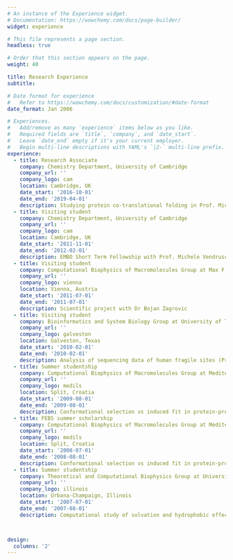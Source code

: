```yaml
---
# An instance of the Experience widget.
# Documentation: https://wowchemy.com/docs/page-builder/
widget: experience

# This file represents a page section.
headless: true

# Order that this section appears on the page.
weight: 40

title: Research Experience
subtitle:

# Date format for experience
#   Refer to https://wowchemy.com/docs/customization/#date-format
date_format: Jan 2006

# Experiences.
#   Add/remove as many `experience` items below as you like.
#   Required fields are `title`, `company`, and `date_start`.
#   Leave `date_end` empty if it's your current employer.
#   Begin multi-line descriptions with YAML's `|2-` multi-line prefix.
experience:
  - title: Research Associate
    company: Chemistry Department, University of Cambridge
    company_url: ''
    company_logo: cam
    location: Cambridge, UK
    date_start: '2016-10-01'
    date_end: '2019-04-01'
    description: Studying protein co-translational folding in Prof. Michele Vendruscolo group
  - title: Visiting student
    company: Chemistry Department, University of Cambridge
    company_url: ''
    company_logo: cam
    location: Cambridge, UK
    date_start: '2011-11-01'
    date_end: '2012-02-01'
    description: EMBO Short Term Fellowship with Prof. Michele Vendruscolo
  - title: Visiting student
    company: Computational Biophysics of Macromolecules Group at Max F. Perutz Laboratories
    company_url: ''
    company_logo: vienna
    location: Vienna, Austria
    date_start: '2011-07-01'
    date_end: '2011-07-01'
    description: Scientific project with Dr Bojan Zagrovic
  - title: Visiting student
    company: Bioinformatics and System Biology Group at University of Texas Medical Branch at Galveston
    company_url: ''
    company_logo: galveston
    location: Galveston, Texas
    date_start: '2010-02-01'
    date_end: '2010-02-01'
    description: Analysis of sequencing data of human fragile sites (Prof. Maga Rowicka)
  - title: Summer studentship
    company: Computational Biophysics of Macromolecules Group at Mediterranean Institute for Life Sciences
    company_url: ''
    company_logo: medils
    location: Split, Croatia
    date_start: '2009-08-01'
    date_end: '2009-08-01'
    description: Conformational selection vs induced fit in protein-protein binding (Dr Bojan Zagrovic)
  - title: FEBS summer scholarship
    company: Computational Biophysics of Macromolecules Group at Mediterranean Institute for Life Sciences
    company_url: ''
    company_logo: medils
    location: Split, Croatia
    date_start: '2008-07-01'
    date_end: '2008-08-01'
    description: Conformational selection vs induced fit in protein-protein binding (Dr Bojan Zagrovic)
  - title: Summer studentship
    company: Theoretical and Computational Biophysics Group at University of Illinois in Urbana-Champaign
    company_url: ''
    company_logo: illinois
    location: Urbana-Champaign, Illinois
    date_start: '2007-07-01'
    date_end: '2007-08-01'
    description: Computational study of solvation and hydrophobic effect around a simple molecular compound (Prof. Klaus Schulten)



design:
  columns: '2'
---
```

